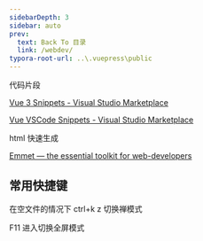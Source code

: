 ```yaml
---
sidebarDepth: 3
sidebar: auto
prev:
  text: Back To 目录
  link: /webdev/
typora-root-url: ..\.vuepress\public
---
```


代码片段

[Vue 3 Snippets - Visual Studio Marketplace](https://marketplace.visualstudio.com/items?itemName=hollowtree.vue-snippets)

[Vue VSCode Snippets - Visual Studio Marketplace](https://marketplace.visualstudio.com/items?itemName=sdras.vue-vscode-snippets)

html 快速生成

[Emmet — the essential toolkit for web-developers](https://emmet.io/)

## 常用快捷键

在空文件的情况下 ctrl+k z 切换禅模式

F11 进入切换全屏模式